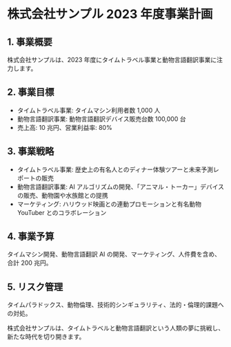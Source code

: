 # 株式会社サンプル 2023 年度事業計画

## 1. 事業概要

株式会社サンプルは、2023 年度にタイムトラベル事業と動物言語翻訳事業に注力します。

## 2. 事業目標

- タイムトラベル事業: タイムマシン利用者数 1,000 人
- 動物言語翻訳事業: 動物言語翻訳デバイス販売台数 100,000 台
- 売上高: 10 兆円、営業利益率: 80%

## 3. 事業戦略

- タイムトラベル事業: 歴史上の有名人とのディナー体験ツアーと未来予測レポートの販売
- 動物言語翻訳事業: AI アルゴリズムの開発、「アニマル・トーカー」デバイスの販売、動物園や水族館との提携
- マーケティング: ハリウッド映画との連動プロモーションと有名動物 YouTuber とのコラボレーション

## 4. 事業予算

タイムマシン開発、動物言語翻訳 AI の開発、マーケティング、人件費を含め、合計 200 兆円。

## 5. リスク管理

タイムパラドックス、動物倫理、技術的シンギュラリティ、法的・倫理的課題への対処。

株式会社サンプルは、タイムトラベルと動物言語翻訳という人類の夢に挑戦し、新たな時代を切り開きます。
